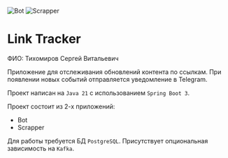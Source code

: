 ![Bot](https://github.com/sanyarnd/java-course-2023-backend-template/actions/workflows/bot.yml/badge.svg)
![Scrapper](https://github.com/sanyarnd/java-course-2023-backend-template/actions/workflows/scrapper.yml/badge.svg)

# Link Tracker

ФИО: Тихомиров Сергей Витальевич

Приложение для отслеживания обновлений контента по ссылкам.
При появлении новых событий отправляется уведомление в Telegram.

Проект написан на `Java 21` с использованием `Spring Boot 3`.

Проект состоит из 2-х приложений:
* Bot
* Scrapper

Для работы требуется БД `PostgreSQL`. Присутствует опциональная зависимость на `Kafka`.
